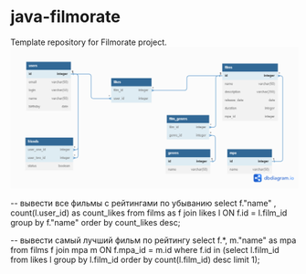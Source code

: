 # java-filmorate
Template repository for Filmorate project.
![Иллюстрация к проекту](https://github.com/Vasily-Maximov/java-filmorate/blob/main/db_diagram.png)


-- вывести все фильмы с рейтингами по убыванию
select f."name" , count(l.user_id) as count_likes  from films as f join likes l ON f.id = l.film_id group by f."name" order by count_likes  desc; 

-- вывести самый лучший фильм по рейтингу
select f.*, m."name" as mpa from films f   join mpa m ON f.mpa_id  = m.id where f.id in (select l.film_id from likes l group by l.film_id order by count(l.film_id) desc limit 1);
